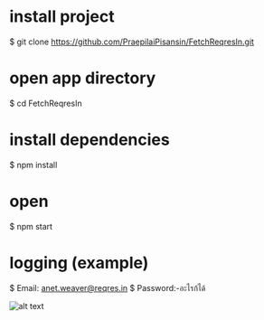 
# install project
$ git clone https://github.com/PraepilaiPisansin/FetchReqresIn.git

# open app directory
$ cd FetchReqresIn

# install dependencies
$ npm install

# open
$ npm start

# logging (example)
$ Email: anet.weaver@reqres.in
$ Password:-อะไรก้ได้

![alt text](http://url/to/img.png)

